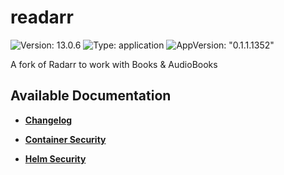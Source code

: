 # readarr

![Version: 13.0.6](https://img.shields.io/badge/Version-13.0.6-informational?style=flat-square) ![Type: application](https://img.shields.io/badge/Type-application-informational?style=flat-square) ![AppVersion: "0.1.1.1352"](https://img.shields.io/badge/AppVersion-"0.1.1.1352"-informational?style=flat-square)

A fork of Radarr to work with Books & AudioBooks

## Available Documentation

- [**Changelog**](CHANGELOG)

- [**Container Security**](container-security)

- [**Helm Security**](helm-security)

